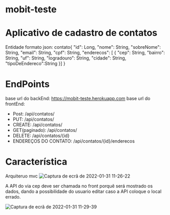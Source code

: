 # mobit-teste

# Aplicativo de cadastro de contatos


Entidade formato json: 
contato{
            "id": Long,
            "nome": String,
            "sobreNome": String,
            "email": String,
            "cpf": String,
            "enderecos": [
            {
             "cep": String,
            "bairro": String,
            "uf": String,
            "logradouro": String,
            "cidade": String,
            "tipoDeEndereco":String
            }]
            }
            
# EndPoints

base url do backEnd: https://mobit-teste.herokuapp.com
base url do frontEnd: 

* Post: /api/contatos/
* PUT: /api/contatos/
* CREATE: /api/contatos/
* GET(paginado): /api/contatos/
* DELETE: /api/contatos/{id}
* ENDEREÇOS DO CONTATO: /api/contatos/{id}/enderecos

# Característica

Arquiteruo mvc 
![Captura de ecrã de 2022-01-31 11-26-22](https://user-images.githubusercontent.com/84341683/151811211-1658f71a-9991-48eb-83a7-9f88723c5c4c.png)

A API do via cep deve ser chamada no front porquê será mostrado os dados, dando a possibilidade do usuario editar caso a API
coloque o local errado.

![Captura de ecrã de 2022-01-31 11-29-39](https://user-images.githubusercontent.com/84341683/151812045-0e8744ea-9355-4565-9275-e6653af2515e.png)


